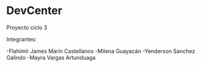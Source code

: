 # DevCenter
Proyecto ciclo 3

Integrantes:

-Flahimir James Marin Castellanos
-Milena Guayacán
-Yenderson Sanchez Galindo
-Mayra Vargas Artunduaga